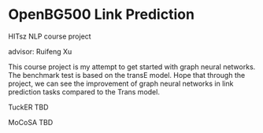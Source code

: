 # OpenBG500 Link Prediction

HITsz NLP course project

advisor: Ruifeng Xu

This course project is my attempt to get started with graph neural networks. The benchmark test is based on the transE model. Hope that through the project, we can see the improvement of graph neural networks in link prediction tasks compared to the Trans model.


TuckER TBD


MoCoSA TBD
